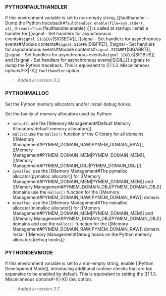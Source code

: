 ### PYTHONFAULTHANDLER
If this environment variable is set to non-empty string, [[faulthandler - Dump the Python traceback#`faulthandler.enable(file=sys.stderr, all_threads=True)`|faulthandler.enable( )]] is called at startup: install a handler for [[signal - Set handlers for asynchronous events#`signal.SIGSEGV`|SIGSEGV]], [[signal - Set handlers for asynchronous events#Module contents#`signal.SIGFPE`|SIGFPE]], [[signal - Set handlers for asynchronous events#Module contents#`signal.SIGABRT`|SIGABRT]], [[signal - Set handlers for asynchronous events#`signal.SIGBUS`|SIGBUS]] and [[signal - Set handlers for asynchronous events|SIGILL]] signals to dump the Python traceback. This is equivalent to [[1.1.3. Miscellaneous options#-X|-X]] `faulthandler` option.
> *Added in version 3.3.* 
### PYTHONMALLOC
Set the Python memory allocators and/or install debug hooks.

Set the family of memory allocators used by Python:

- `default`: use the [[Memory Management#Default Memory Allocators|default memory allocators]].
- `malloc`: use the `malloc()` function of the C library for all domains ([[Memory Management#PYMEM_DOMAIN_RAW|PYMEM_DOMAIN_RAW]], [[Memory Management#PYMEM_DOMAIN_MEM|PYMEM_DOMAIN_MEM]], [[Memory Management#PYMEM_DOMAIN_OBJ|PYMEM_DOMAIN_OBJ]]).
- `pymalloc`: use the [[Memory Management#The pymalloc allocator|pymalloc allocator]] for [[Memory Management#PYMEM_DOMAIN_MEM|PYMEM_DOMAIN_MEM]] and [[Memory Management#PYMEM_DOMAIN_OBJ|PYMEM_DOMAIN_OBJ]] domains use the `malloc()` function for the [[Memory Management#PYMEM_DOMAIN_RAW|PYMEM_DOMAIN_RAW]] domain.
- `mimalloc`: use the [[Memory Management#The mimalloc allocator|mimalloc allocator]] for [[Memory Management#PYMEM_DOMAIN_MEM|PYMEM_DOMAIN_MEM]] and [[Memory Management#PYMEM_DOMAIN_OBJ|PYMEM_DOMAIN_OBJ]] domains and use the `malloc()` function for the [[Memory Management#PYMEM_DOMAIN_RAW|PYMEM_DOMAIN_RAW]] domain.
Install [[Memory Management#Debug hooks on the Python memory allocators|debug hooks]]:
### PYTHONDEVMODE
If this environment variable is set to a non-empty string, enable [[Python Development Mode]], introducing additional runtime checks that are too expensive to be enabled by default. This is equivalent to setting the [[1.1.3. Miscellaneous options#-X|-X]] dev option.
> *Added in version 3.7.* 